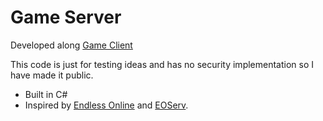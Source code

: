 # Game Server
Developed along [Game Client](https://github.com/Cerestar/GameClient)

This code is just for testing ideas and has no security implementation so I have made it public.

- Built in C# <!-- - Architecture based on [video tutorials](https://www.youtube.com/playlist?list=PLXkn83W0QkfnqsK8I0RAz5AbUxfg3bOQ5) by Tom Weiland. -->
- Inspired by [Endless Online](http://www.endless-online.com/) and [EOServ](https://eoserv.net/).
